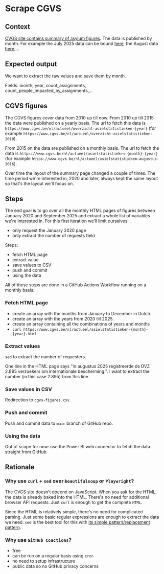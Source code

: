# Scrape CGVS

## Context

[CVGS site contains summary of asylum figures](https://www.cgvs.be/nl/cijfers).
The data is published by month.
For example the July 2025 data can be bound [here](https://www.cgvs.be/nl/actueel/asielstatistieken-juli-2025), the August data [here](https://www.cgvs.be/nl/actueel/asielstatistieken-augustus-2025),...

## Expected output

We want to extract the raw values and save them by month.

Fields: month, year, count_assignments, count_people_impacted_by_assignments,...

## CGVS figures

The CGVS figures cover data from 2010 up till now.
From 2010 up till 2015 the data were published on a yearly basis.
The url to fetch this data is `https://www.cgvs.be/nl/actueel/overzicht-asielstatistieken-{year}` (for example `https://www.cgvs.be/nl/actueel/overzicht-asielstatistieken-2010`).

From 2015 on the data are published on a monthly basis.
The url to fetch the data is `https://www.cgvs.be/nl/actueel/asielstatistieken-{month}-{year}` (for example `https://www.cgvs.be/nl/actueel/asielstatistieken-augustus-2016`).

Over time the layout of the summary page changed a couple of times.
The time period we're interested in, 2020 and later, always kept the same layout so that's the layout we'll focus on.

## Steps

The end goal is to go over all the monthly HTML pages of figures between January 2020 and September 2025 and extract a whole list of variables we're interested in.
For this first iteration we'll limit ourselves:

- only request the January 2020 page
- only extract the number of requests field

Steps:

- fetch HTML page
- extract value
- save values to CSV
- push and commit
- using the data

All of these steps are done in a GitHub Actions Workflow running on a monthly basis.

### Fetch HTML page

- create an array with the months from January to December in Dutch.
- create an array with the years from 2020 till 2025.
- create an array containing all the combinations of years and months
- `curl https://www.cgvs.be/nl/actueel/asielstatistieken-{month}-{year}.html`

### Extract values

`sed` to extract the number of requesters.

One line in the HTML page says "In augustus 2025 registreerde de DVZ 2.895 verzoekers om internationale bescherming.".
I want to extract the number (in this case 2.895) from this line.

### Save values in CSV

Redirection to `cgvs-figures.csv`.

### Push and commit

Push and commit data to `main` branch of GitHub repo.

### Using the data

Out of scope for now: use the Power BI web connector to fetch the data straight from GitHub.

## Rationale

### Why use `curl` + `sed` over `beautifulsoup` or `Playwright`?

The CVGS site doesn't dpeend on JavaScript.
When you ask for the HTML, the data is already baked into the HTML.
There's no need for additional browser API requests.
Just `curl` is enough to get the complete `HTML`.

Since the HTML is relatively simple, there's no need for complicated parsing.
Just some basic regular expressions are enough to extract the data we need.
`sed` is the best tool for this with [its simple pattern/replacement pattern](https://www.grymoire.com/Unix/Sed.html#uh-1).

### Why use `GitHub Coactions`?

- free
- can be run on a regular basis using `cron`
- no need to setup infrastructure
- public data so no GitHub privacy concerns